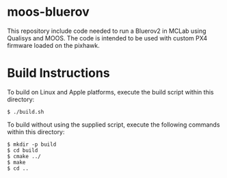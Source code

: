 # moos-bluerov
This repository include code needed to run a Bluerov2 in MCLab using Qualisys and MOOS. 
The code is intended to be used with custom PX4 firmware loaded on the pixhawk.

 Build Instructions
=============================================================================


To build on Linux and Apple platforms, execute the build script within this
directory:

    $ ./build.sh

To build without using the supplied script, execute the following commands
within this directory:

    $ mkdir -p build
    $ cd build
    $ cmake ../
    $ make
    $ cd ..
    
